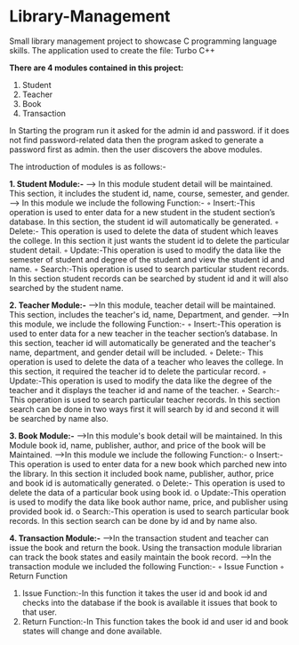 # Library-Management
Small library management project to showcase C programming language skills.
The application used to create the file: Turbo C++

**There are 4 modules contained in this project:**
1. Student
2. Teacher
3. Book
4. Transaction

In Starting the program run it asked for the admin id and password. if it does not find password-related data then the program asked to generate a password first as admin.
then the user discovers the above modules.

The introduction of modules is as follows:-

**1.	Student Module:-**
--> In this module student detail will be maintained. This section, it includes the student id, name, course, semester, and gender.
--> In this module we include the following Function:-
◦	Insert:-This operation is used to enter data for a new student in the student section’s database. In this section, the student id will automatically be generated. 
◦	Delete:- This operation is used to delete the data of student which leaves the college. In this section it just wants the student id to delete the particular student detail.
◦	Update:-This operation is used to modify the data like the semester of student and degree of the student and view the student id and name.
◦	Search:-This operation is used to search particular student records. In this section student records can be searched by student id and it will also searched by the student name.
  	
**2.	Teacher Module:-**
-->In this module, teacher detail will be maintained. This section, includes the teacher's id, name, Department, and gender.
-->In this module, we include the following Function:-
◦	Insert:-This operation is used to enter data for a new teacher in the teacher section’s database. In this section, teacher id will automatically be generated and the teacher's name, department, and gender detail will be included. 
◦	Delete:- This operation is used to delete the data of a teacher who leaves the college. In this section, it required the teacher id to delete the particular record.
◦	Update:-This operation is used to modify the data like the degree of the teacher and it displays the teacher id and name of the teacher.
◦	Search:-This operation is used to search particular teacher records. In this section search can be done in two ways first it will search by id and second it will be searched by name also.


**3.	Book Module:-**
-->In this module's book detail will be maintained. In this Module book id, name, publisher, author, and price of the book will be Maintained.
-->In this module we include the following Function:-
o	Insert:-This operation is used to enter data for a new book which parched new into the library. In this section it included book name, publisher, author, price and book id is automatically generated. 
o	Delete:- This operation is used to delete the data of a particular book using book id.
o	Update:-This operation is used to modify the data like book author name, price, and publisher using provided book id.
o	Search:-This operation is used to search particular book records. In this section search can be done by id and by name also.

**4.	Transaction Module:-**
-->In the transaction student and teacher can issue the book and return the book. Using the transaction module librarian can track the book states and easily maintain the book record.
-->In the transaction module we included the following Function:-
◦	Issue Function
◦	Return Function

1. Issue Function:-In this function it takes the user id and book id and checks into the database if the book is available it issues that book to that user.
2. Return Function:-In This function takes the book id and user id and book states will change and done available.
